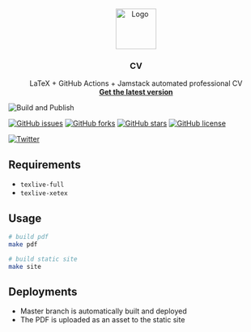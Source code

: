 <br />
<p align="center">
<a href="https://github.com/nnadeau/cv">
<img src="https://raw.githubusercontent.com/nnadeau/cv/master/media/logo.png" alt="Logo" width="80">
</a>

<h3 align="center">CV</h3>

<p align="center">
LaTeX + GitHub Actions + Jamstack automated professional CV
<br />
<a href="https://nnadeau.github.io/cv/"><strong>Get the latest version</strong></a>
<br />
</p>
</p>

![Build and Publish](https://github.com/nnadeau/cv/workflows/Build%20and%20Publish/badge.svg)

[![GitHub issues](https://img.shields.io/github/issues/nnadeau/cv)](https://github.com/nnadeau/cv/issues)
[![GitHub forks](https://img.shields.io/github/forks/nnadeau/cv)](https://github.com/nnadeau/cv/network)
[![GitHub stars](https://img.shields.io/github/stars/nnadeau/cv)](https://github.com/nnadeau/cv/stargazers)
[![GitHub license](https://img.shields.io/github/license/nnadeau/cv)](https://github.com/nnadeau/cv/blob/master/LICENSE)

[![Twitter](https://img.shields.io/twitter/url?style=social&url=https%3A%2F%2Fgithub.com%2Fnnadeau%2Fcv)](https://twitter.com/intent/tweet?text=Wow:&url=https%3A%2F%2Fgithub.com%2Fnnadeau%2Fcv)

## Requirements

- `texlive-full`
- `texlive-xetex`

## Usage

```bash
# build pdf
make pdf

# build static site
make site
```

## Deployments

- Master branch is automatically built and deployed
- The PDF is uploaded as an asset to the static site
